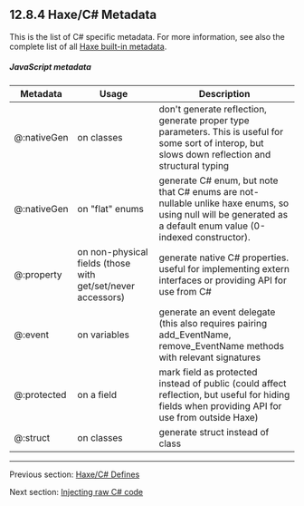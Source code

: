 ## 12.8.4 Haxe/C# Metadata

This is the list of C# specific metadata. For more information, see also the complete list of all [Haxe built-in metadata](cr-metadata.md).

##### JavaScript metadata
 
 Metadata  | Usage  | Description 
 --- | --- | ---
@:nativeGen   |  on classes  | don't generate reflection, generate proper type parameters. This is useful for some sort of interop, but slows down reflection and structural typing 
@:nativeGen   |  on "flat" enums  | generate C# enum, but note that C# enums are not-nullable unlike haxe enums, so using null will be generated as a default enum value (0-indexed constructor). 
@:property   |  on non-physical fields (those with get/set/never accessors)  | generate native C# properties. useful for implementing extern interfaces or providing API for use from C# 
@:event   |  on variables  | generate an event delegate (this also requires pairing add_EventName, remove_EventName methods with relevant signatures 
@:protected   |  on a field  | mark field as protected instead of public (could affect reflection, but useful for hiding fields when providing API for use from outside Haxe) 
@:struct   |  on classes   |  generate struct instead of class

---

Previous section: [Haxe/C# Defines](target-cs-defines.md)

Next section: [Injecting raw C# code](target-cs-code-injection.md)